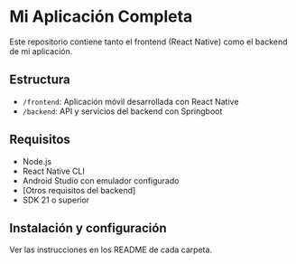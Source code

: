 # Mi Aplicación Completa

Este repositorio contiene tanto el frontend (React Native) como el backend de mi aplicación.

## Estructura
- `/frontend`: Aplicación móvil desarrollada con React Native
- `/backend`: API y servicios del backend con Springboot

## Requisitos
- Node.js
- React Native CLI
- Android Studio con emulador configurado
- [Otros requisitos del backend]
- SDK 21 o superior

## Instalación y configuración
Ver las instrucciones en los README de cada carpeta.
